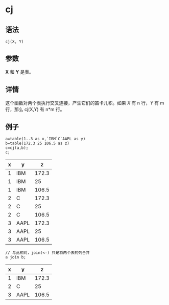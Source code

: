 # cj

## 语法

`cj(X, Y)`

## 参数

**X** 和 **Y** 是表。

## 详情

这个函数对两个表执行交叉连接，产生它们的笛卡儿积。如果 *X* 有 n 行，*Y* 有 m 行，那么
cj(X,Y) 有 n\*m 行。

## 例子

```
a=table(1..3 as x,`IBM`C`AAPL as y)
b=table(172.3 25 106.5 as z)
c=cj(a,b);
c;
```

| x | y | z |
| --- | --- | --- |
| 1 | IBM | 172.3 |
| 1 | IBM | 25 |
| 1 | IBM | 106.5 |
| 2 | C | 172.3 |
| 2 | C | 25 |
| 2 | C | 106.5 |
| 3 | AAPL | 172.3 |
| 3 | AAPL | 25 |
| 3 | AAPL | 106.5 |

```
// 与此相对，join(<-) 只是将两个表的列合并
a join b;
```

| x | y | z |
| --- | --- | --- |
| 1 | IBM | 172.3 |
| 2 | C | 25 |
| 3 | AAPL | 106.5 |

